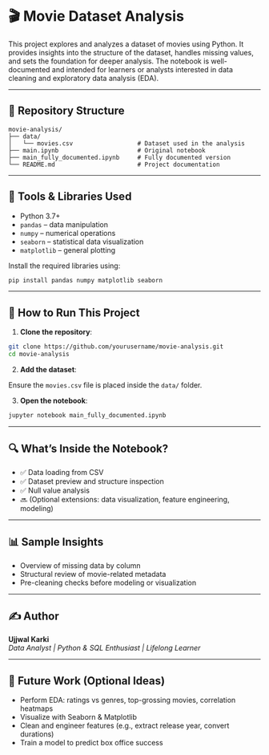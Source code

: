 # 🎬 Movie Dataset Analysis

This project explores and analyzes a dataset of movies using Python. It provides insights into the structure of the dataset, handles missing values, and sets the foundation for deeper analysis. The notebook is well-documented and intended for learners or analysts interested in data cleaning and exploratory data analysis (EDA).

---

## 📁 Repository Structure

```
movie-analysis/
├── data/
│   └── movies.csv                  # Dataset used in the analysis
├── main.ipynb                      # Original notebook
├── main_fully_documented.ipynb     # Fully documented version
└── README.md                       # Project documentation
```

---

## 🧰 Tools & Libraries Used

- Python 3.7+
- `pandas` – data manipulation
- `numpy` – numerical operations
- `seaborn` – statistical data visualization
- `matplotlib` – general plotting

Install the required libraries using:

```bash
pip install pandas numpy matplotlib seaborn
```

---

## 🚀 How to Run This Project

1. **Clone the repository**:

```bash
git clone https://github.com/yourusername/movie-analysis.git
cd movie-analysis
```

2. **Add the dataset**:

Ensure the `movies.csv` file is placed inside the `data/` folder.

3. **Open the notebook**:

```bash
jupyter notebook main_fully_documented.ipynb
```

---

## 🔍 What’s Inside the Notebook?

- ✅ Data loading from CSV
- ✅ Dataset preview and structure inspection
- ✅ Null value analysis
- 🔜 (Optional extensions: data visualization, feature engineering, modeling)

---

## 📊 Sample Insights

- Overview of missing data by column
- Structural review of movie-related metadata
- Pre-cleaning checks before modeling or visualization

---

## ✍️ Author

**Ujjwal Karki**  
_Data Analyst | Python & SQL Enthusiast | Lifelong Learner_

---

## 📌 Future Work (Optional Ideas)

- Perform EDA: ratings vs genres, top-grossing movies, correlation heatmaps
- Visualize with Seaborn & Matplotlib
- Clean and engineer features (e.g., extract release year, convert durations)
- Train a model to predict box office success
